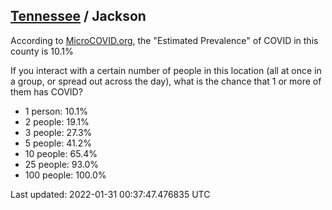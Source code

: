 
## [Tennessee](/united-states/tennessee) / Jackson

According to [MicroCOVID.org](http://microcovid.org),
the "Estimated Prevalence" of COVID in this county is 10.1%

If you interact with a certain number of people in this location
(all at once in a group, or spread out across the day), what is the chance that
1 or more of them has COVID?

- 1 person: 10.1%
- 2 people: 19.1%
- 3 people: 27.3%
- 5 people: 41.2%
- 10 people: 65.4%
- 25 people: 93.0%
- 100 people: 100.0%

Last updated: 2022-01-31 00:37:47.476835 UTC
